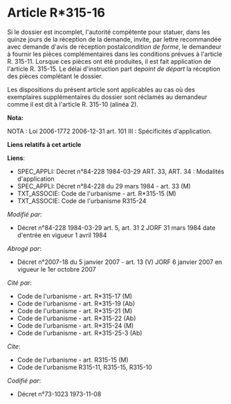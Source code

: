 # Article R*315-16

Si le dossier est incomplet, l'autorité compétente pour statuer, dans les quinze jours de la réception de la  demande,
invite, par lettre recommandée avec demande d'avis de réception postal*condition de forme*, le demandeur à fournir les pièces
complémentaires dans les conditions prévues à l'article R. 315-11. Lorsque ces pièces ont été produites, il est fait
application de l'article R. 315-15. Le délai d'instruction part de*point de départ* la réception des pièces complétant le
dossier.

Les dispositions du présent article sont applicables au cas où des exemplaires supplémentaires du dossier sont réclamés au
demandeur comme il est dit à l'article R. 315-10 (alinéa 2).

**Nota:**

NOTA : Loi 2006-1772 2006-12-31 art. 101 III : Spécificités d'application.

**Liens relatifs à cet article**

**Liens**:

  - SPEC_APPLI: Décret n°84-228 1984-03-29 ART. 33, ART. 34 : Modalités d'application
  - SPEC_APPLI: Décret n°84-228 du 29 mars 1984 - art. 33 (M)
  - TXT_ASSOCIE: Code de l'urbanisme - art. R*315-15 (M)
  - TXT_ASSOCIE: Code de l'urbanisme R315-24

_Modifié par_:

  - Décret n°84-228 1984-03-29 art. 5, art. 31 2 JORF 31 mars 1984 date d'entrée en vigueur 1 avril 1984

_Abrogé par_:

  - Décret n°2007-18 du 5 janvier 2007 - art. 13 (V) JORF 6 janvier 2007 en vigueur le 1er octobre 2007

_Cité par_:

  - Code de l'urbanisme - art. R*315-17 (M)
  - Code de l'urbanisme - art. R*315-19 (Ab)
  - Code de l'urbanisme - art. R*315-21 (M)
  - Code de l'urbanisme - art. R*315-22 (Ab)
  - Code de l'urbanisme - art. R*315-24 (M)
  - Code de l'urbanisme - art. R*315-25-3 (Ab)

_Cite_:

  - Code de l'urbanisme - art. R315-15 (M)
  - Code de l'urbanisme R315-11, R315-15, R315-10

_Codifié par_:

  - Décret n°73-1023 1973-11-08
